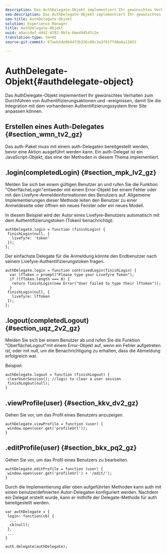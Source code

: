 ```yaml
---
description: Das AuthDelegate-Objekt implementiert Ihr gewünschtes Verhalten zum Durchführen von Authentifizierungsaktionen und -ereignissen, damit Sie die Integration mit dem vorhandenen Authentifizierungssystem Ihrer Site anpassen können.
seo-description: Das AuthDelegate-Objekt implementiert Ihr gewünschtes Verhalten zum Durchführen von Authentifizierungsaktionen und -ereignissen, damit Sie die Integration mit dem vorhandenen Authentifizierungssystem Ihrer Site anpassen können.
seo-title: AuthDelegate-Objekt
solution: Experience Manager
title: AuthDelegate-Objekt
uuid: a6acc4ef-d442-4782-9bfa-bbe494547c2e
translation-type: tm+mt
source-git-commit: 67aeb3de964473b326c88c3a3f81ff48a6a12652

---
```



# AuthDelegate-Objekt{#authdelegate-object}

Das AuthDelegate-Objekt implementiert Ihr gewünschtes Verhalten zum Durchführen von Authentifizierungsaktionen und -ereignissen, damit Sie die Integration mit dem vorhandenen Authentifizierungssystem Ihrer Site anpassen können.

## Erstellen eines Auth-Delegates {#section_wmn_tv2_gz}

Das auth-Paket muss mit einem auth-Delegaten bereitgestellt werden, bevor eine Aktion ausgeführt werden kann. Ein auth-Delegat ist ein JavaScript-Objekt, das eine der Methoden in diesem Thema implementiert.

## .login(completedLogin) {#section_mpk_lv2_gz}

Melden Sie sich bei einem gültigen Benutzer an und rufen Sie die Funktion "OberflächeLogin"entweder mit einem Error-Objekt bei einem Fehler oder mit den Livefyre-Anmeldeinformationen des Benutzers auf. Allgemeine Implementierungen dieser Methode leiten den Benutzer zu einer Anmeldeseite oder öffnen ein neues Fenster oder ein neues Modell.

In diesem Beispiel wird der Autor eines Livefyre-Benutzers automatisch mit dem Authentifizierungstoken (Token) benachrichtigt:

```
authDelegate.login = function (finishLogin) { 
 finishLogin(null, { 
   livefyre: 'token' 
 }); 
};
```

Der einfachste Delegate für die Anmeldung könnte den Endbenutzer nach seinem Livefyre-Authentifizierungstoken fragen.

```
authDelegate.login = function contrivedLogin(finishLogin) { 
  var lfToken = prompt("Please type your Livefyre Token");  
  if (lfToken.length === 0) { 
   return finishLogin(new Error("User failed to type their lftoken")); 
  }  
 finishLogin(null, { 
   livefyre: lfToken 
 }); 
};
```

## .logout(completedLogout) {#section_uqz_2v2_gz}

Melden Sie sich bei einem Benutzer ab und rufen Sie die Funktion "OberflächeLogout"mit einem Error-Objekt auf, wenn ein Fehler aufgetreten ist, oder mit null, um die Benachrichtigung zu erhalten, dass die Abmeldung erfolgreich war.

Beispiel:

```
authDelegate.logout = function (finishLogout) { 
 clearUserSession(); //logic to clear a user session  
 finishLogout(null); 
}
```

## .viewProfile(user) {#section_kkv_dv2_gz}

Gehen Sie vor, um das Profil eines Benutzers anzuzeigen.

```
authDelegate.viewProfile = function (user) { 
 window.open(user.get('profileUrl')); 
}
```

## .editProfile(user) {#section_bkx_pq2_gz}

Gehen Sie vor, um das Profil eines Benutzers zu bearbeiten.

```
authDelegate.editProfile = function (user) { 
 window.open(user.get('profileUrl') + '/edit/'); 
}
```

Durch die Implementierung aller oben aufgeführten Methoden kann auth mit einem benutzerdefinierten Autor-Delegaten konfiguriert werden. Nachdem ein Delegat erstellt wurde, kann er mithilfe der Delegate-Methode für auth bereitgestellt werden.

```
var authDelegate = { 
 login: function(cb) { 
  ... 
  cb(null); 
 }, 
 ... 
} 
  
auth.delegate(authDelegate);
```

